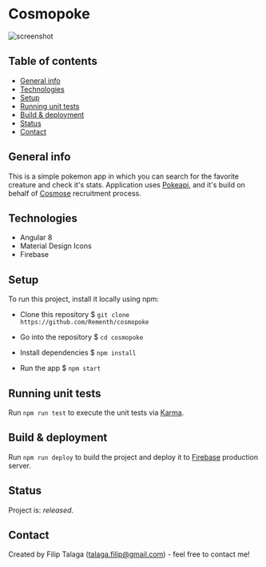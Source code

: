 # Cosmopoke

![screenshot](https://github.com/Rementh/cosmopoke/blob/resources/screenshoot.png)

## Table of contents

* [General info](#general-info)
* [Technologies](#technologies)
* [Setup](#setup)
* [Running unit tests](#running-unit-tests)
* [Build & deployment](#build-&-deployment)
* [Status](#status)
* [Contact](#contact)

## General info

This is a simple pokemon app in which you can search for the favorite creature and check it's stats. Application uses [Pokeapi](https://pokeapi.co/), and it's build on behalf of [Cosmose](https://cosmose.co/) recruitment process.

## Technologies

* Angular 8
* Material Design Icons
* Firebase

## Setup

To run this project, install it locally using npm:

* Clone this repository
$ `git clone https://github.com/Rementh/cosmopoke`

* Go into the repository
$ `cd cosmopoke`

* Install dependencies
$ `npm install`

* Run the app
$ `npm start`

## Running unit tests

Run `npm run test` to execute the unit tests via [Karma](https://karma-runner.github.io).

## Build & deployment

Run `npm run deploy` to build the project and deploy it to [Firebase](https://firebase.google.com/) production server.

## Status

Project is: _released_.

## Contact

Created by Filip Talaga (talaga.filip@gmail.com) - feel free to contact me!
